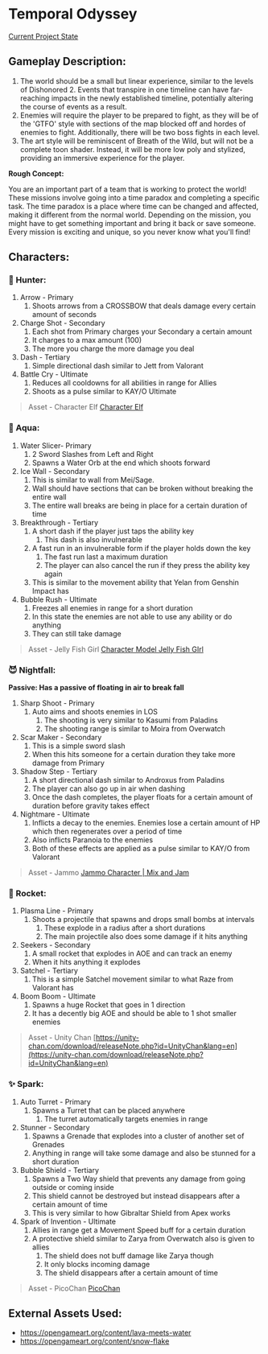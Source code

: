 # Temporal Odyssey

[Current Project State](https://github.com/users/Rud156/projects/1/views/2?query=is%3Aopen+sort%3Aupdated-desc)

## Gameplay Description:
1. The world should be a small but linear experience, similar to the levels of Dishonored 2. Events that transpire in one timeline can have far-reaching impacts in the newly established timeline, potentially altering the course of events as a result.
2. Enemies will require the player to be prepared to fight, as they will be of the 'GTFO' style with sections of the map blocked off and hordes of enemies to fight. Additionally, there will be two boss fights in each level.
3. The art style will be reminiscent of Breath of the Wild, but will not be a complete toon shader. Instead, it will be more low poly and stylized, providing an immersive experience for the player.

************************Rough Concept:************************

You are an important part of a team that is working to protect the world! These missions involve going into a time paradox and completing a specific task. The time paradox is a place where time can be changed and affected, making it different from the normal world. Depending on the mission, you might have to get something important and bring it back or save someone. Every mission is exciting and unique, so you never know what you'll find!


## Characters:
### 🏹 Hunter:
1. Arrow - Primary
    1. Shoots arrows from a CROSSBOW that deals damage every certain amount of seconds
2. Charge Shot - Secondary
    1. Each shot from Primary charges your Secondary a certain amount
    2. It charges to a max amount (100)
    3. The more you charge the more damage you deal
3. Dash - Tertiary
    1. Simple directional dash similar to Jett from Valorant
4. Battle Cry - Ultimate
    1. Reduces all cooldowns for all abilities in range for Allies
    2. Shoots as a pulse similar to KAY/O Ultimate
> Asset - Character Elf [Character Elf](https://assetstore.unity.com/packages/3d/characters/humanoids/character-elf-114445)

### 🌊 Aqua:
1. Water Slicer- Primary
    1. 2 Sword Slashes from Left and Right
    2. Spawns a Water Orb at the end which shoots forward
2. Ice Wall - Secondary
    1. This is similar to wall from Mei/Sage.
    2. Wall should have sections that can be broken without breaking the entire wall
    3. The entire wall breaks are being in place for a certain duration of time
3. Breakthrough - Tertiary
    1. A short dash if the player just taps the ability key
        1. This dash is also invulnerable
    2. A fast run in an invulnerable form if the player holds down the key
        1. The fast run last a maximum duration
        2. The player can also cancel the run if they press the ability key again
    3. This is similar to the movement ability that Yelan from Genshin Impact has
4. Bubble Rush - Ultimate
    1. Freezes all enemies in range for a short duration
    2. In this state the enemies are not able to use any ability or do anything
    3. They can still take damage
> Asset - Jelly Fish Girl [Character Model Jelly Fish GIrl](https://assetstore.unity.com/packages/3d/characters/character-model-jelly-fish-girl-47735)

### 😈 Nightfall:
**Passive: Has a passive of floating in air to break fall**
1. Sharp Shoot - Primary
    1. Auto aims and shoots enemies in LOS
        1. The shooting is very similar to Kasumi from Paladins
        2. The shooting range is similar to Moira from Overwatch
2. Scar Maker - Secondary
    1. This is a simple sword slash
    2. When this hits someone for a certain duration they take more damage from Primary
3. Shadow Step - Tertiary
    1. A short directional dash similar to Androxus from Paladins
    2. The player can also go up in air when dashing
    3. Once the dash completes, the player floats for a certain amount of duration before gravity takes effect
4. Nightmare - Ultimate
    1. Inflicts a decay to the enemies. Enemies lose a certain amount of HP which then regenerates over a period of time
    2. Also inflicts Paranoia to the enemies
    3. Both of these effects are applied as a pulse similar to KAY/O from Valorant
> Asset - Jammo [Jammo Character | Mix and Jam](https://assetstore.unity.com/packages/3d/characters/jammo-character-mix-and-jam-158456)

### 🚀 Rocket:
1. Plasma Line - Primary
    1. Shoots a projectile that spawns and drops small bombs at intervals
        1. These explode in a radius after a short durations
        2. The main projectile also does some damage if it hits anything
2. Seekers - Secondary
    1. A small rocket that explodes in AOE and can track an enemy
    2. When it hits anything it explodes
3. Satchel - Tertiary
    1. This is a simple Satchel movement similar to what Raze from Valorant has
4. Boom Boom - Ultimate
    1. Spawns a huge Rocket that goes in 1 direction
    2. It has a decently big AOE and should be able to 1 shot smaller enemies
> Asset - Unity Chan [https://unity-chan.com/download/releaseNote.php?id=UnityChan&lang=en](https://unity-chan.com/download/releaseNote.php?id=UnityChan&lang=en)

### ✨ Spark:
1. Auto Turret - Primary
    1. Spawns a Turret that can be placed anywhere
        1. The turret automatically targets enemies in range
2. Stunner - Secondary
    1. Spawns a Grenade that explodes into a cluster of another set of Grenades
    2. Anything in range will take some damage and also be stunned for a short duration
3. Bubble Shield - Tertiary
    1. Spawns a Two Way shield that prevents any damage from going outside or coming inside
    2. This shield cannot be destroyed but instead disappears after a certain amount of time
    3. This is very similar to how Gibraltar Shield from Apex works
4. Spark of Invention - Ultimate
    1. Allies in range get a Movement Speed buff for a certain duration
    2. A protective shield similar to Zarya from Overwatch also is given to allies
        1. The shield does not buff damage like Zarya though
        2. It only blocks incoming damage
        3. The shield disappears after a certain amount of time
> Asset - PicoChan [PicoChan](https://assetstore.unity.com/packages/3d/characters/humanoids/picochan-220038)


## External Assets Used:
- https://opengameart.org/content/lava-meets-water
- https://opengameart.org/content/snow-flake